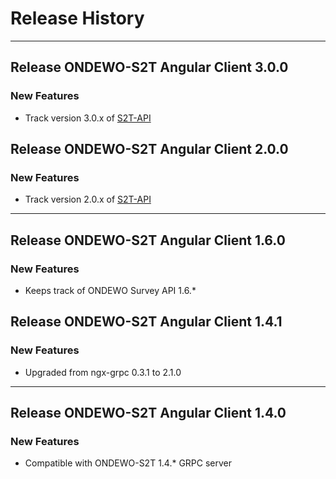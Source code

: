 # Release History
*****************

## Release ONDEWO-S2T Angular Client 3.0.0

### New Features
* Track version 3.0.x of [S2T-API](https://github.com/ondewo/ondewo-s2t-api)

## Release ONDEWO-S2T Angular Client 2.0.0

### New Features
* Track version 2.0.x of [S2T-API](https://github.com/ondewo/ondewo-s2t-api)

***

## Release ONDEWO-S2T Angular Client 1.6.0

### New Features
* Keeps track of ONDEWO Survey API 1.6.*

## Release ONDEWO-S2T Angular Client 1.4.1

### New Features
* Upgraded from ngx-grpc 0.3.1 to 2.1.0

***

## Release ONDEWO-S2T Angular Client 1.4.0

### New Features
 * Compatible with ONDEWO-S2T 1.4.* GRPC server
